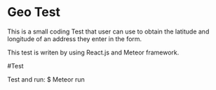 # Geo Test

This is a small coding Test that user can use to obtain the latitude and longitude of an address they enter in the form.

This test is writen by using React.js and Meteor framework.

#Test

Test and run: $ Meteor run
